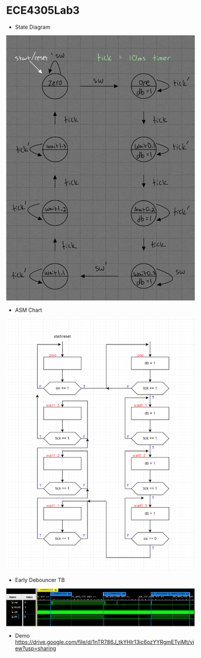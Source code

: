 # ECE4305Lab3
- State Diagram

![](images/early_debouncer_statediagram.jpg)

- ASM Chart

![](images/early_debouncer_ASM.jpg)

- Early Debouncer TB

![](images/early_debouncer_tb.PNG)

- Demo
https://drive.google.com/file/d/1nTR786J_tkYHIr13ic6ozYYRgmETyiMt/view?usp=sharing
